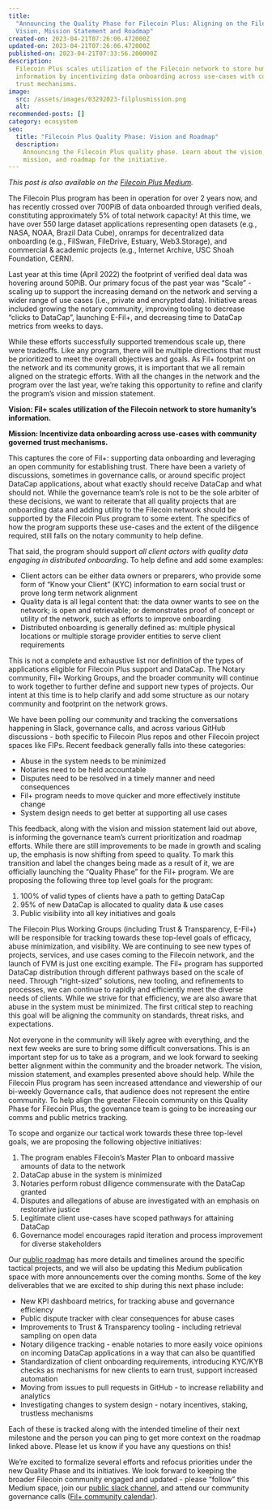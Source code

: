 ```yaml
---
title:
  "Announcing the Quality Phase for Filecoin Plus: Aligning on the Filecoin Plus
  Vision, Mission Statement and Roadmap"
created-on: 2023-04-21T07:26:06.472000Z
updated-on: 2023-04-21T07:26:06.472000Z
published-on: 2023-04-21T07:33:56.200000Z
description:
  Filecoin Plus scales utilization of the Filecoin network to store humanity’s
  information by incentivizing data onboarding across use-cases with community governed
  trust mechanisms.
image:
  src: /assets/images/03292023-filplusmission.png
  alt:
recommended-posts: []
category: ecosystem
seo:
  title: "Filecoin Plus Quality Phase: Vision and Roadmap"
  description:
    Announcing the Filecoin Plus quality phase. Learn about the vision,
    mission, and roadmap for the initiative.
---
```


_This post is also available on the_ [_Filecoin Plus Medium_](https://medium.com/filecoin-plus/announcing-the-quality-phase-for-filecoin-plus-2890a9797456)_._

The Filecoin Plus program has been in operation for over 2 years now, and has recently crossed over 700PiB of data onboarded through verified deals, constituting approximately 5% of total network capacity! At this time, we have over 550 large dataset applications representing open datasets (e.g., NASA, NOAA, Brazil Data Cube), onramps for decentralized data onboarding (e.g., FilSwan, FileDrive, Estuary, Web3.Storage), and commercial & academic projects (e.g., Internet Archive, USC Shoah Foundation, CERN).

Last year at this time (April 2022) the footprint of verified deal data was hovering around 50PiB. Our primary focus of the past year was “Scale” - scaling up to support the increasing demand on the network and serving a wider range of use cases (i.e., private and encrypted data). Initiative areas included growing the notary community, improving tooling to decrease “clicks to DataCap”, launching E-Fil+, and decreasing time to DataCap metrics from weeks to days.

While these efforts successfully supported tremendous scale up, there were tradeoffs. Like any program, there will be multiple directions that must be prioritized to meet the overall objectives and goals. As Fil+ footprint on the network and its community grows, it is important that we all remain aligned on the strategic efforts. With all the changes in the network and the program over the last year, we’re taking this opportunity to refine and clarify the program’s vision and mission statement.

**Vision: Fil+ scales utilization of the Filecoin network to store humanity’s information.**

**Mission: Incentivize data onboarding across use-cases with community governed trust mechanisms.**

This captures the core of Fil+: supporting data onboarding and leveraging an open community for establishing trust. There have been a variety of discussions, sometimes in governance calls, or around specific project DataCap applications, about what exactly should receive DataCap and what should not. While the governance team’s role is not to be the sole arbiter of these decisions, we want to reiterate that all quality projects that are onboarding data and adding utility to the Filecoin network should be supported by the Filecoin Plus program to some extent. The specifics of how the program supports these use-cases and the extent of the diligence required, still falls on the notary community to help define.

That said, the program should support _all client actors with quality data engaging in distributed onboarding_. To help define and add some examples:

- Client actors can be either data owners or preparers, who provide some form of “Know your Client” (KYC) information to earn social trust or prove long term network alignment
- Quality data is all legal content that: the data owner wants to see on the network; is open and retrievable; or demonstrates proof of concept or utility of the network, such as efforts to improve onboarding
- Distributed onboarding is generally defined as: multiple physical locations or multiple storage provider entities to serve client requirements

This is not a complete and exhaustive list nor definition of the types of applications eligible for Filecoin Plus support and DataCap. The Notary community, Fil+ Working Groups, and the broader community will continue to work together to further define and support new types of projects. Our intent at this time is to help clarify and add some structure as our notary community and footprint on the network grows.

We have been polling our community and tracking the conversations happening in Slack, governance calls, and across various GitHub discussions - both specific to Filecoin Plus repos and other Filecoin project spaces like FIPs. Recent feedback generally falls into these categories:

- Abuse in the system needs to be minimized
- Notaries need to be held accountable
- Disputes need to be resolved in a timely manner and need consequences
- Fil+ program needs to move quicker and more effectively institute change
- System design needs to get better at supporting all use cases

This feedback, along with the vision and mission statement laid out above, is informing the governance team’s current prioritization and roadmap efforts. While there are still improvements to be made in growth and scaling up, the emphasis is now shifting from speed to quality. To mark this transition and label the changes being made as a result of it, we are officially launching the “Quality Phase” for the Fil+ program. We are proposing the following three top level goals for the program:

1.  100% of valid types of clients have a path to getting DataCap
2.  95% of new DataCap is allocated to quality data & use cases
3.  Public visibility into all key initiatives and goals

The Filecoin Plus Working Groups (including Trust & Transparency, E-Fil+) will be responsible for tracking towards these top-level goals of efficacy, abuse minimization, and visibility. We are continuing to see new types of projects, services, and use cases coming to the Filecoin network, and the launch of FVM is just one exciting example. The Fil+ program has supported DataCap distribution through different pathways based on the scale of need. Through “right-sized” solutions, new tooling, and refinements to processes, we can continue to rapidly and efficiently meet the diverse needs of clients. While we strive for that efficiency, we are also aware that abuse in the system must be minimized. The first critical step to reaching this goal will be aligning the community on standards, threat risks, and expectations.

Not everyone in the community will likely agree with everything, and the next few weeks are sure to bring some difficult conversations. This is an important step for us to take as a program, and we look forward to seeking better alignment within the community and the broader network. The vision, mission statement, and examples presented above should help. While the Filecoin Plus program has seen increased attendance and viewership of our bi-weekly Governance calls, that audience does not represent the entire community. To help align the greater Filecoin community on this Quality Phase for Filecoin Plus, the governance team is going to be increasing our comms and public metrics tracking.

To scope and organize our tactical work towards these three top-level goals, we are proposing the following objective initiatives:

1.  The program enables Filecoin’s Master Plan to onboard massive amounts of data to the network
2.  DataCap abuse in the system is minimized
3.  Notaries perform robust diligence commensurate with the DataCap granted
4.  Disputes and allegations of abuse are investigated with an emphasis on restorative justice
5.  Legitimate client use-cases have scoped pathways for attaining DataCap
6.  Governance model encourages rapid iteration and process improvement for diverse stakeholders

Our [public roadmap](https://hub.fil.org/fil-plus-roadmap) has more details and timelines around the specific tactical projects, and we will also be updating this Medium publication space with more announcements over the coming months. Some of the key deliverables that we are excited to ship during this next phase include:

- New KPI dashboard metrics, for tracking abuse and governance efficiency
- Public dispute tracker with clear consequences for abuse cases
- Improvements to Trust & Transparency tooling - including retrieval sampling on open data
- Notary diligence tracking - enable notaries to more easily voice opinions on incoming DataCap applications in a way that can also be quantified
- Standardization of client onboarding requirements, introducing KYC/KYB checks as mechanisms for new clients to earn trust, support increased automation
- Moving from issues to pull requests in GitHub - to increase reliability and analytics
- Investigating changes to system design - notary incentives, staking, trustless mechanisms

Each of these is tracked along with the intended timeline of their next milestone and the person you can ping to get more context on the roadmap linked above. Please let us know if you have any questions on this!

We’re excited to formalize several efforts and refocus priorities under the new Quality Phase and its initiatives. We look forward to keeping the broader Filecoin community engaged and updated - please “follow” this Medium space, join our [public slack channel](https://filecoinproject.slack.com/archives/C01DLAPKDGX), and attend our community governance calls ([Fil+ community calendar](https://calendar.google.com/calendar/u/1?cid=Y19rMWdrZm9vbTE3ZzBqOGM2YmFtNnVmNDNqMEBncm91cC5jYWxlbmRhci5nb29nbGUuY29t)).
